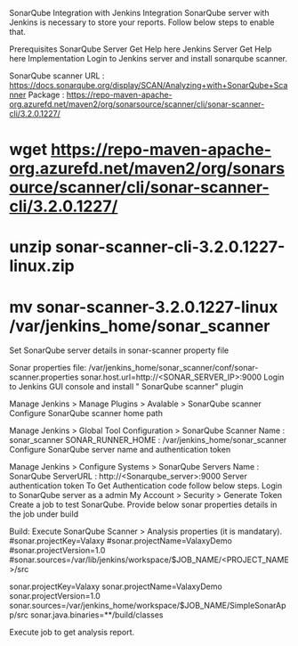 SonarQube Integration with Jenkins
Integration SonarQube server with Jenkins is necessary to store your reports. Follow below steps to enable that.

Prerequisites
SonarQube Server Get Help here
Jenkins Server Get Help here
Implementation
Login to Jenkins server and install sonarqube scanner.

SonarQube scanner URL : https://docs.sonarqube.org/display/SCAN/Analyzing+with+SonarQube+Scanner
Package : https://repo-maven-apache-org.azurefd.net/maven2/org/sonarsource/scanner/cli/sonar-scanner-cli/3.2.0.1227/
# wget https://repo-maven-apache-org.azurefd.net/maven2/org/sonarsource/scanner/cli/sonar-scanner-cli/3.2.0.1227/
# unzip sonar-scanner-cli-3.2.0.1227-linux.zip
# mv sonar-scanner-3.2.0.1227-linux /var/jenkins_home/sonar_scanner 
Set SonarQube server details in sonar-scanner property file

Sonar properties file: /var/jenkins_home/sonar_scanner/conf/sonar-scanner.properties
sonar.host.url=http://<SONAR_SERVER_IP>:9000
Login to Jenkins GUI console and install " SonarQube scanner" plugin

Manage Jenkins > Manage Plugins > Avalable > SonarQube scanner
Configure SonarQube scanner home path

Manage Jenkins > Global Tool Configuration > SonarQube Scanner
Name : sonar_scanner
SONAR_RUNNER_HOME : /var/jenkins_home/sonar_scanner
Configure SonarQube server name and authentication token

Manage Jenkins > Configure Systems > SonarQube Servers
Name : SonarQube
ServerURL : http://<Sonarqube_server>:9000
Server authentication token To Get Authentication code follow below steps. Login to SonarQube server as a admin My Account > Security > Generate Token
Create a job to test SonarQube. Provide below sonar properties details in the job under build

Build:
Execute SonarQube Scanner > Analysis properties (it is mandatary).
#sonar.projectKey=Valaxy
#sonar.projectName=ValaxyDemo
#sonar.projectVersion=1.0
#sonar.sources=/var/lib/jenkins/workspace/$JOB_NAME/<PROJECT_NAME>/src

sonar.projectKey=Valaxy
sonar.projectName=ValaxyDemo
sonar.projectVersion=1.0
sonar.sources=/var/jenkins_home/workspace/$JOB_NAME/SimpleSonarApp/src
sonar.java.binaries=**/build/classes

Execute job to get analysis report.
